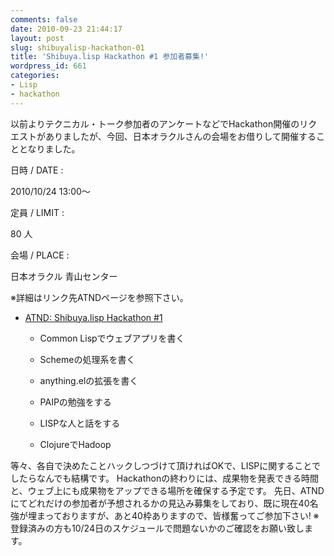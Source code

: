 ```yaml
---
comments: false
date: 2010-09-23 21:44:17
layout: post
slug: shibuyalisp-hackathon-01
title: 'Shibuya.lisp Hackathon #1 参加者募集!'
wordpress_id: 661
categories:
- Lisp
- hackathon
---
```


以前よりテクニカル・トーク参加者のアンケートなどでHackathon開催のリクエストがありましたが、今回、日本オラクルさんの会場をお借りして開催することとなりました。



  


    
日時 / DATE : 
    

    
2010/10/24 13:00〜
    

  
  


    
定員 / LIMIT : 
    

    
80 人
    

  
  


    
会場 / PLACE : 
    

    
日本オラクル 青山センター
    

  

※詳細はリンク先ATNDページを参照下さい。
- [ATND: Shibuya.lisp Hackathon #1](http://atnd.org/events/7595)



  
  * Common Lispでウェブアプリを書く
  

  
  * Schemeの処理系を書く
  

  
  * anything.elの拡張を書く
  

  
  * PAIPの勉強をする
  

  
  * LISPな人と話をする
  

  
  * ClojureでHadoop
  


等々、各自で決めたことハックしつづけて頂ければOKで、LISPに関することでしたらなんでも結構です。
Hackathonの終わりには、成果物を発表できる時間と、ウェブ上にも成果物をアップできる場所を確保する予定です。
先日、ATNDにてどれだけの参加者が予想されるかの見込み募集をしており、既に現在40名強が埋まっておりますが、あと40枠ありますので、皆様奮ってご参加下さい!
※登録済みの方も10/24日のスケジュールで問題ないかのご確認をお願い致します。
